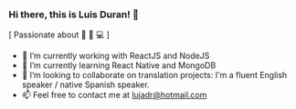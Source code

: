 ### Hi there, this is Luis Duran! 👋

[ Passionate about 🎵 🍻 💻 ]

- 🔭 I’m currently working with ReactJS and NodeJS
- 🌱 I’m currently learning React Native and MongoDB
- 👯 I’m looking to collaborate on translation projects: I'm a fluent English speaker / native Spanish speaker.
- 📫 Feel free to contact me at [lujadr@hotmail.com](lujadr@hotmail.com)
<!--
**imshido123/imshido123** is a ✨ _special_ ✨ repository because its `README.md` (this file) appears on your GitHub profile.

Here are some ideas to get you started:

- 🔭 I’m currently working on ...
- 🌱 I’m currently learning ...
- 👯 I’m looking to collaborate on ...
- 🤔 I’m looking for help with ...
- 💬 Ask me about ...
- 📫 How to reach me: ...
- 😄 Pronouns: ...
- ⚡ Fun fact: ...
-->
